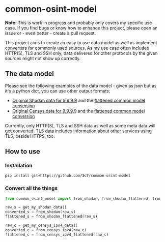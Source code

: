 # common-osint-model
**Note:** This is work in progress and probably only covers my specific use case. If you find bugs or know how to
enhance this project, please open an issue or - even better - create a pull request.  
  
This project aims to create an easy to use data model as well as implement converters for commonly used sources. As my
use case often includes HTTP(S), TLS and SSH only, data delivered for other protocols by the given sources might not
show up correctly.

## The data model
Please see the following examples of the data model - given as json but as it's a python dict, you can use other output
formats:

 - [Original Shodan data for 9.9.9.9](test_data/9.9.9.9_shodan.json) and the [flattened common model conversion](test_data/9.9.9.9_shodan_converted_flattened.json)
 - [Original Censys data for 9.9.9.9](test_data/9.9.9.9_censys.json) and the [flattened common model conversion](test_data/9.9.9.9_censys_converted_flattened.json)

Currently, only HTTP(S), TLS and SSH data as well as some meta data will get converted. TLS data includes information about other services using TLS, beside HTTPS, too.

## How to use

### Installation
```bash
pip install git+https://github.com/3c7/common-osint-model
```

### Convert all the things
```python
from common_osint_model import from_shodan, from_shodan_flattened, from_censys_ipv4, from_censys_ipv4_flattened

raw_s = get_my_shodan_data()
converted_s = from_shodan(raw_s)
flattened_s = from_shodan_flattened(raw_s)

raw_c = get_my_censys_ipv4_data()
converted_c = from_censys_ipv4(raw_c)
flattened_c = from_censys_ipv4_flattened(raw_c)
```
